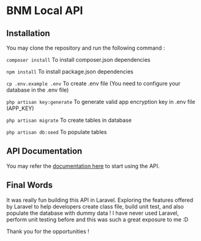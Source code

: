# BNM Local API

## Installation

You may clone the repository and run the following command :

`composer install`
To install composer.json dependencies

`npm install`
To install package.json dependencies

`cp .env.example .env`
To create .env file (You need to configure your database in the .env file)

`php artisan key:generate`
To generate valid app encryption key in .env file (APP_KEY)

`php artisan migrate`
To create tables in database

`php artisan db:seed`
To populate tables

## API Documentation

You may refer the [documentation here](https://documenter.getpostman.com/view/2590869/SVmsVfV3?version=latest) to start using the API.

## Final Words

It was really fun building this API in Laravel. Exploring the features offered by Laravel to help developers create class file, build unit test, and also populate the database with dummy data ! I have never used Laravel, perform unit testing before and this was such a great exposure to me :D

Thank you for the opportunities !
